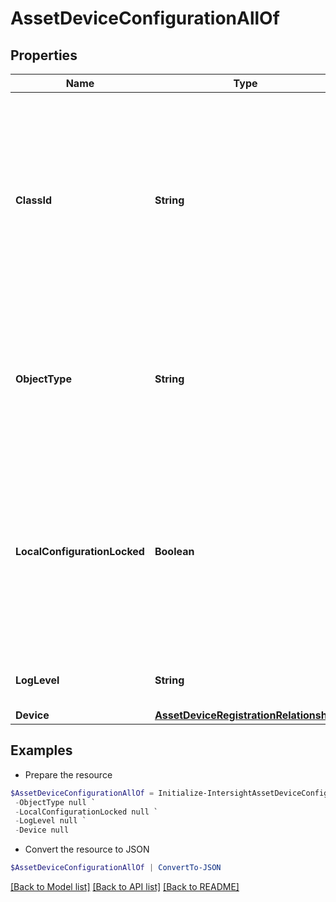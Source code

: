 # AssetDeviceConfigurationAllOf
## Properties

Name | Type | Description | Notes
------------ | ------------- | ------------- | -------------
**ClassId** | **String** | The fully-qualified name of the instantiated, concrete type. This property is used as a discriminator to identify the type of the payload when marshaling and unmarshaling data. | [default to "asset.DeviceConfiguration"]
**ObjectType** | **String** | The fully-qualified name of the instantiated, concrete type. The value should be the same as the &#39;ClassId&#39; property. | [default to "asset.DeviceConfiguration"]
**LocalConfigurationLocked** | **Boolean** | Specifies whether configuration through the platforms local management interface has been disabled, with only configuration through the Intersight service enabled. | [optional] 
**LogLevel** | **String** | The log level of the device connector service. | [optional] 
**Device** | [**AssetDeviceRegistrationRelationship**](AssetDeviceRegistrationRelationship.md) |  | [optional] 

## Examples

- Prepare the resource
```powershell
$AssetDeviceConfigurationAllOf = Initialize-IntersightAssetDeviceConfigurationAllOf  -ClassId null `
 -ObjectType null `
 -LocalConfigurationLocked null `
 -LogLevel null `
 -Device null
```

- Convert the resource to JSON
```powershell
$AssetDeviceConfigurationAllOf | ConvertTo-JSON
```

[[Back to Model list]](../README.md#documentation-for-models) [[Back to API list]](../README.md#documentation-for-api-endpoints) [[Back to README]](../README.md)

